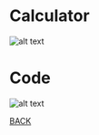 # Calculator
![alt text](https://howardying.github.io/Programming1Portfolio/Images/calculator1.png)

# Code
![alt text](https://howardying.github.io/Programming1Portfolio/Images/calculator1.png)

[BACK](https://howardying.github.io/Programming1Portfolio/ "Back to Home")

